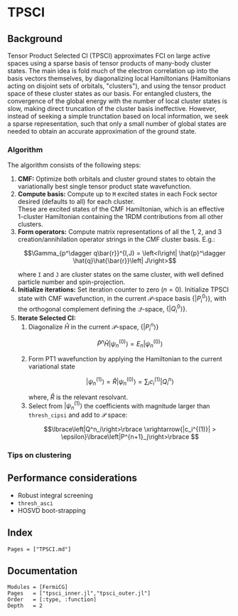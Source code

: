 # TPSCI 
## Background

Tensor Product Selected CI (TPSCI) approximates FCI on large active spaces using a sparse basis of tensor products of many-body cluster states.
The main idea is fold much of the electron correlation up into the basis vectors themselves, by diagonalizing local Hamiltonians (Hamiltonians acting on disjoint sets of orbitals, "clusters"), 
and using the tensor product space of these cluster states as our basis. 
For entangled clusters, the convergence of the global energy with the number of local cluster states is slow, making direct truncation of the cluster basis ineffective. 
However, instead of seeking a simple trunctation based on local information, 
we seek a sparse representation, such that only a small number of global states are needed to obtain an accurate approximation of the ground state. 

### Algorithm
The algorithm consists of the following steps:
1. **CMF:** Optimize both orbitals and cluster ground states to obtain the variationally best single tensor product state wavefunction.
2. **Compute basis:** Compute up to `M` excited states in each Fock sector desired (defaults to all) for each cluster.  
   These are excited states of the CMF Hamiltonian, which is an effective 1-cluster Hamiltonian containing the 1RDM contributions from all other clusters.
3. **Form operators:** Compute matrix representations of all the 1, 2, and 3 creation/annihilation operator strings in the CMF cluster basis. E.g.:
   ```math 
   \Gamma_{p^\dagger q\bar{r}}^{I,J} = \left<I\right| \hat{p}^\dagger \hat{q}\hat{\bar{r}}\left| J\right>
   ```
   where `I` and `J` are cluster states on the same cluster, with well defined particle number and spin-projection. 
4. **Initialize iterations:** Set iteration counter to zero ($n=0$). 
   Initialize TPSCI state with CMF wavefunction, in the current $\mathcal{P}$-space basis $\lbrace \left|P_i^0\right>\rbrace$, with the orthogonal complement defining the $\mathcal{Q}$-space, $\lbrace \left|Q_i^0\right>\rbrace$.
5. **Iterate Selected CI:** 
   1. Diagonalize $\hat{H}$ in the current $\mathcal{P}$-space, $\lbrace \left|P_i^n\right>\rbrace$
      ```math
      \hat{P}^n\hat{H}\left|\psi^{(0)}_n\right> = E_n\left|\psi^{(0)}_n\right>
      ```
   2. Form PT1 wavefunction by applying the Hamiltonian to the current variational state 
      ```math
      \left|\psi^{(1)}_n\right> = \hat{R}\left|\psi^{(0)}_n\right> = \sum_i c_i^{(1)}\left|Q_i^n\right>
      ```
      where, $\hat{R}$ is the relevant resolvant. 
   3. Select from  $\left|\psi^{(1)}_n\right>$ the coefficients with magnitude larger than `thresh_cipsi` and add to $\mathcal{P}$ space:
      ```math
      \lbrace\left|Q^n_i\right>\rbrace \xrightarrow{|c_i^{(1)}| > \epsilon}\lbrace\left|P^{n+1}_j\right>\rbrace 
      ```

### Tips on clustering 
## Performance considerations 
- Robust integral screening
- `thresh_asci` 
- HOSVD boot-strapping

## Index
```@index
Pages = ["TPSCI.md"]
```
## Documentation 
```@autodocs
Modules = [FermiCG]
Pages   = ["tpsci_inner.jl","tpsci_outer.jl"]
Order   = [:type, :function]
Depth	= 2
```

